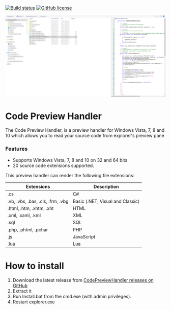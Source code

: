 [![Build status](https://ci.appveyor.com/api/projects/status/y3j1b3eypm236f6y?svg=true)](https://ci.appveyor.com/project/reserfodium/codepreviewhandler)
[![GitHub license](https://img.shields.io/badge/License-MIT-blue.svg)](https://raw.githubusercontent.com/clechasseur/clregasm/master/LICENSE)

![Simple preview](Preview.png)

# Code Preview Handler #
The Code Preview Handler, is a preview handler for Windows Vista, 7, 8 and 10 which allows you to read your source code from explorer's preview pane

### Features ###
* Supports Windows Vista, 7, 8 and 10 on 32 and 64 bits.
* 20 source code extensions supported.

This preview handler can render the following file extensions:

Extensions | Description
------------ | -------------
.cs | C#
.vb, .vbs, .bas, .cls, .frm, .vbg | Basic (.NET, Visual and Classic)
.html, .htm, .xhtm, .xht | HTML
.xml, .xaml, .kml | XML
.sql | SQL
.php, .phtml, .pchar | PHP
.js | JavaScript
.lua | Lua

# How to install #

1. Download the latest release from [CodePreviewHandler releases on GitHub](https://github.com/reserfodium/CodePreviewHandler/releases "CodePreviewHandler on GitHub")
2. Extract it
3. Run Install.bat from the cmd.exe (with admin privileges).
4. Restart explorer.exe